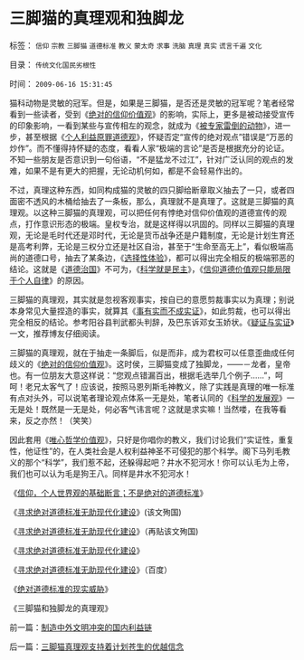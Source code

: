 # 三脚猫的真理观和独脚龙

标签： `信仰` `宗教` `三脚猫` `道德标准` `教义` `蒙太奇` `求事` `洗脑` `真理` `真实` `谎言千遍` `文化` 

目录： `传统文化国民劣根性`

时间： `2009-06-16 15:31:45`

猫科动物是灵敏的冠军。但是，如果是三脚猫，是否还是灵敏的冠军呢？笔者经常看到一些读者，受到《[绝对的信仰价值观](../../../2009/3/11/信仰，个人世界观的基础断言；不是绝对的道德标准.md)》的影响，实际上，更多是被动接受宣传的印象影响，一看到某些与宣传相左的观念，就成为《[被专家雷倒的动物](../../../2009/4/2/大学无书：不准为“雷人”专家辩护！.md)》，进一步，甚至根据《[个人利益原罪道德观](../../../2007/10/1/从《盐铁论》谈起中国人的私有财产原罪感.md)》，怀疑否定“宣传的绝对观点”错误是“万恶的炒作”。而不懂得持怀疑的态度，看看人家“极端的言论”是否是根据充分的论证。不知一些朋友是否意识到一句俗语，“不是猛龙不过江”，针对广泛认同的观点的发难，如果不是有更大的把握，无论动机何如，都是不会轻易作出的。

不过，真理这种东西，如同构成猫的灵敏的四只脚给断章取义抽去了一只，或者四面密不透风的木桶给抽去了一条板，那么，真理就不是真理了。这就是三脚猫的真理观。以这种三脚猫的真理观，可以把任何有悖绝对信仰价值观的道德宣传的观点，打作意识形态的极端。皇权专治，就是这样得以巩固的。同样以三脚猫的真理观，无论是毛时代还是邓时代，无论是货币战争还是户籍制度，无论是计划生育还是高考利弊，无论是三权分立还是社区自治，甚至于“生命至高无上”，看似极端高尚的道德口号，抽去了某条边，《[选择性体验](../../../2009/4/4/期望，预期和选择性体验；有调查也没有发言权.md)》，都可以得出完全相反的极端邪恶的结论。这就是《[道德治国](../../../2008/7/30/道德治国，走在内战消亡的路上.md)》不可为，《[科学就是民主](http://blog.sina.com.cn/s/blog_5563a64d0100c3aq.html)》，《[信仰道德价值观只能局限于个人自律](../../../2009/6/1/为什么哲学信仰不能涵盖科学.md)》的原因。

三脚猫的真理观，其实就是忽视客观事实，按自已的意愿剪裁事实以为真理；别说本身常见大量捏造的事实，就算其《[事有实而不成实证](../../../2009/5/22/“实”未必为实证，认识对象角色的主谓宾.md)》，如此剪裁，也可以得出完全相反的结论。参考阳谷县判武都头判辞，及巴东诉邓女玉娇状。《[疑证与实证](../../../2009/5/20/疑证与实证及汉议论文三要素论.md)》一文，推荐博友仔细阅读。

三脚猫的真理观，就在于抽走一条脚后，似是而非，成为君权可以任意歪曲成任何歧义的《[绝对的信仰价值观](../../../2009/3/11/信仰，个人世界观的基础断言；不是绝对的道德标准.md)》。这时侯，三脚猫变成了独脚龙，——－龙者，皇帝也。有一位朋友大意这样说：“您观点错漏百出，根据毛选举几个例子……”，呵呵！老兄太客气了！应该说，按照马恩列斯毛神教义，除了实践是真理的唯一标准有点对头外，可以说笔者理论观点体系一无是处，笔者认同的《[科学的发展观](http://blog.sina.com.cn/s/blog_5563a64d0100d0v2.html)》一无是处！既然是一无是处，何必客气讳言呢？这就是求实嘛！当然喽，在我等看来，反之亦然！（笑笑）

因此套用《[唯心哲学价值观](../../../2009/6/6/哥德尔悖论定理，唯心哲学的恶梦.md)》，只好是你唱你的教义，我们讨论我们“实证性，重复性，他证性”的，在人类社会是人权利益神圣不可侵犯的那个科学。阁下马列毛教义的那个“科学”，我们惹不起，还躲得起吧？井水不犯河水！你可以认毛为上帝，我们也可以认为毛是狗王八。同样是井水不犯河水！

《[信仰，个人世界观的基础断言；不是绝对的道德标准](../../../2009/3/11/信仰，个人世界观的基础断言；不是绝对的道德标准.md)》

《[寻求绝对道德标准无助现代化建设](http://blog.sina.com.cn/s/blog_5563a64d0100c6eq.html)》(该文殉国)

《[寻求绝对道德标准无助现代化建设](http://blog.sina.com.cn/s/blog_5563a64d0100c6eq.html)》（再贴该文殉国)

《[寻求绝对道德标准无助现代化建设](http://blog.sina.com.cn/s/blog_5563a64d0100d54d.html)》

《[寻求绝对道德标准无助现代化建设](http://hi.baidu.com/darthchn/blog/item/4c69f2376ee8e5d5a3cc2bd6.html)》（百度）

《[绝对道德标准的现实威胁](../../../2009/3/13/绝对道德标准对现实的负面作用.md)》

《三脚猫和独脚龙的真理观》



前一篇：[制造中外文明冲突的国内利益链](../../../2009/6/15/制造中外文明冲突的国内利益链.md)

后一篇：[三脚猫真理观支持着计划苍生的优越信念](../../../2009/6/16/三脚猫真理观支持着计划苍生的优越信念.md)
